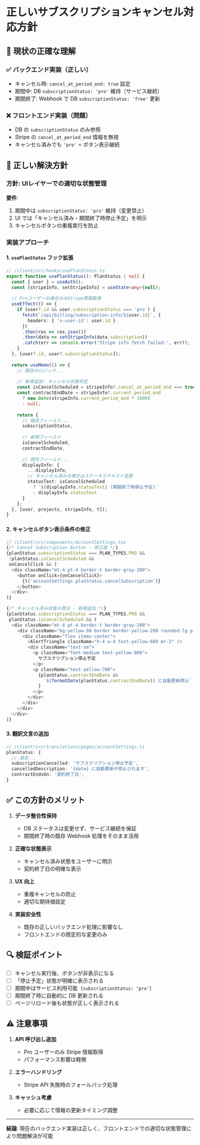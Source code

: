# 正しいサブスクリプションキャンセル対応方針

## 🎯 現状の正確な理解

### ✅ バックエンド実装（正しい）
- キャンセル時: `cancel_at_period_end: true` 設定
- 期間中: DB `subscriptionStatus: 'pro'` 維持（サービス継続）
- 期間終了: Webhook で DB `subscriptionStatus: 'free'` 更新

### ❌ フロントエンド実装（問題）
- DB の `subscriptionStatus` のみ参照
- Stripe の `cancel_at_period_end` 情報を無視
- キャンセル済みでも `'pro'` = ボタン表示継続

## 🔧 正しい解決方針

### **方針**: UIレイヤーでの適切な状態管理

**要件**:
1. 期間中は `subscriptionStatus: 'pro'` 維持（変更禁止）
2. UI では「キャンセル済み・期間終了時停止予定」を明示
3. キャンセルボタンの重複実行を防止

### **実装アプローチ**

#### 1. `usePlanStatus` フック拡張

```typescript
// /client/src/hooks/usePlanStatus.ts
export function usePlanStatus(): PlanStatus | null {
  const { user } = useAuth();
  const [stripeInfo, setStripeInfo] = useState<any>(null);
  
  // Proユーザーの場合のみStripe情報取得
  useEffect(() => {
    if (user?.id && user.subscriptionStatus === 'pro') {
      fetch(`/api/billing/subscription-info/${user.id}`, {
        headers: { 'x-user-id': user.id }
      })
      .then(res => res.json())
      .then(data => setStripeInfo(data.subscription))
      .catch(err => console.error('Stripe info fetch failed:', err));
    }
  }, [user?.id, user?.subscriptionStatus]);
  
  return useMemo(() => {
    // 既存のロジック...
    
    // 新規追加: キャンセル状態判定
    const isCancelScheduled = stripeInfo?.cancel_at_period_end === true;
    const contractEndDate = stripeInfo?.current_period_end 
      ? new Date(stripeInfo.current_period_end * 1000) 
      : null;
    
    return {
      // 既存フィールド...
      subscriptionStatus,
      
      // 新規フィールド
      isCancelScheduled,
      contractEndDate,
      
      // 既存フィールド...
      displayInfo: {
        ...displayInfo,
        // キャンセル済みの場合はステータステキスト変更
        statusText: isCancelScheduled 
          ? `${displayInfo.statusText} (期間終了時停止予定)`
          : displayInfo.statusText
      }
    };
  }, [user, projects, stripeInfo, t]);
}
```

#### 2. キャンセルボタン表示条件の修正

```typescript
// /client/src/components/AccountSettings.tsx
{/* Cancel Subscription Button - 修正版 */}
{planStatus.subscriptionStatus === PLAN_TYPES.PRO && 
 !planStatus.isCancelScheduled && 
 onCancelClick && (
  <div className="mt-4 pt-4 border-t border-gray-200">
    <button onClick={onCancelClick}>
      {t('accountSettings.planStatus.cancelSubscription')}
    </button>
  </div>
)}

{/* キャンセル済み状態の表示 - 新規追加 */}
{planStatus.subscriptionStatus === PLAN_TYPES.PRO && 
 planStatus.isCancelScheduled && (
  <div className="mt-4 pt-4 border-t border-gray-200">
    <div className="bg-yellow-50 border border-yellow-200 rounded-lg p-3">
      <div className="flex items-center">
        <AlertTriangle className="h-4 w-4 text-yellow-600 mr-2" />
        <div className="text-sm">
          <p className="font-medium text-yellow-800">
            サブスクリプション停止予定
          </p>
          <p className="text-yellow-700">
            {planStatus.contractEndDate && 
              `${formatDate(planStatus.contractEndDate)} に自動更新停止`
            }
          </p>
        </div>
      </div>
    </div>
  </div>
)}
```

#### 3. 翻訳文言の追加

```typescript
// /client/src/translations/pages/accountSettings.ts
planStatus: {
  // 既存...
  subscriptionCancelled: 'サブスクリプション停止予定',
  cancelledDescription: '{date} に自動更新が停止されます',
  contractEndsOn: '契約終了日',
}
```

## ✅ この方針のメリット

1. **データ整合性保持**
   - DB ステータスは変更せず、サービス継続を保証
   - 期間終了時の既存 Webhook 処理をそのまま活用

2. **正確な状態表示**
   - キャンセル済み状態をユーザーに明示
   - 契約終了日の明確な表示

3. **UX 向上**
   - 重複キャンセルの防止
   - 適切な期待値設定

4. **実装安全性**
   - 既存の正しいバックエンド処理に影響なし
   - フロントエンドの限定的な変更のみ

## 🔍 検証ポイント

- [ ] キャンセル実行後、ボタンが非表示になる
- [ ] 「停止予定」状態が明確に表示される
- [ ] 期間中はサービス利用可能（`subscriptionStatus: 'pro'`）
- [ ] 期間終了時に自動的に DB 更新される
- [ ] ページリロード後も状態が正しく表示される

## ⚠️ 注意事項

1. **API 呼び出し追加**
   - Pro ユーザーのみ Stripe 情報取得
   - パフォーマンス影響は軽微

2. **エラーハンドリング**
   - Stripe API 失敗時のフォールバック処理

3. **キャッシュ考慮**
   - 必要に応じて情報の更新タイミング調整

---

**結論**: 現在のバックエンド実装は正しく、フロントエンドでの適切な状態管理により問題解決が可能